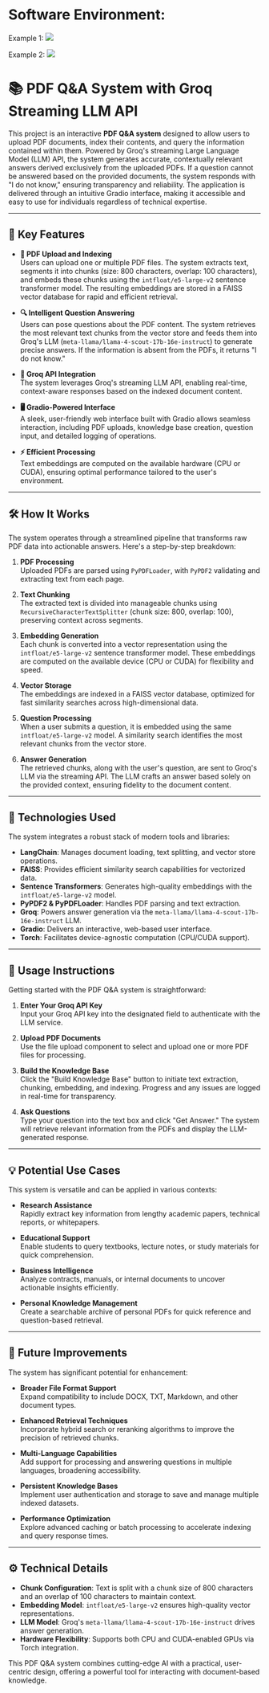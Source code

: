 # Software Environment:

<!-- ![image](https://github.com/user-attachments/assets/5685685f-ef0b-40b8-8e61-6ee0a3e27c83) -->

Example 1:
<kbd> <img src="https://github.com/user-attachments/assets/5685685f-ef0b-40b8-8e61-6ee0a3e27c83" /> </kbd>

Example 2:
<kbd> <img src="https://github.com/user-attachments/assets/099e3175-1e91-4d03-b8d7-38f9b896b791" /> </kbd>


# 📚 PDF Q&A System with Groq Streaming LLM API

This project is an interactive **PDF Q&A system** designed to allow users to upload PDF documents, index their contents, and query the information contained within them. Powered by Groq's streaming Large Language Model (LLM) API, the system generates accurate, contextually relevant answers derived exclusively from the uploaded PDFs. If a question cannot be answered based on the provided documents, the system responds with "I do not know," ensuring transparency and reliability. The application is delivered through an intuitive Gradio interface, making it accessible and easy to use for individuals regardless of technical expertise.

---

## 🌟 Key Features

- **📄 PDF Upload and Indexing**  
  Users can upload one or multiple PDF files. The system extracts text, segments it into chunks (size: 800 characters, overlap: 100 characters), and embeds these chunks using the `intfloat/e5-large-v2` sentence transformer model. The resulting embeddings are stored in a FAISS vector database for rapid and efficient retrieval.

- **🔍 Intelligent Question Answering**  
  Users can pose questions about the PDF content. The system retrieves the most relevant text chunks from the vector store and feeds them into Groq's LLM (`meta-llama/llama-4-scout-17b-16e-instruct`) to generate precise answers. If the information is absent from the PDFs, it returns "I do not know."

- **🤖 Groq API Integration**  
  The system leverages Groq's streaming LLM API, enabling real-time, context-aware responses based on the indexed document content.

- **🖥️ Gradio-Powered Interface**  
  A sleek, user-friendly web interface built with Gradio allows seamless interaction, including PDF uploads, knowledge base creation, question input, and detailed logging of operations.

- **⚡ Efficient Processing**  
  Text embeddings are computed on the available hardware (CPU or CUDA), ensuring optimal performance tailored to the user's environment.

---

## 🛠️ How It Works

The system operates through a streamlined pipeline that transforms raw PDF data into actionable answers. Here's a step-by-step breakdown:

1. **PDF Processing**  
   Uploaded PDFs are parsed using `PyPDFLoader`, with `PyPDF2` validating and extracting text from each page.

2. **Text Chunking**  
   The extracted text is divided into manageable chunks using `RecursiveCharacterTextSplitter` (chunk size: 800, overlap: 100), preserving context across segments.

3. **Embedding Generation**  
   Each chunk is converted into a vector representation using the `intfloat/e5-large-v2` sentence transformer model. These embeddings are computed on the available device (CPU or CUDA) for flexibility and speed.

4. **Vector Storage**  
   The embeddings are indexed in a FAISS vector database, optimized for fast similarity searches across high-dimensional data.

5. **Question Processing**  
   When a user submits a question, it is embedded using the same `intfloat/e5-large-v2` model. A similarity search identifies the most relevant chunks from the vector store.

6. **Answer Generation**  
   The retrieved chunks, along with the user's question, are sent to Groq's LLM via the streaming API. The LLM crafts an answer based solely on the provided context, ensuring fidelity to the document content.

---

## 🧰 Technologies Used

The system integrates a robust stack of modern tools and libraries:

- **LangChain**: Manages document loading, text splitting, and vector store operations.  
- **FAISS**: Provides efficient similarity search capabilities for vectorized data.  
- **Sentence Transformers**: Generates high-quality embeddings with the `intfloat/e5-large-v2` model.  
- **PyPDF2 & PyPDFLoader**: Handles PDF parsing and text extraction.  
- **Groq**: Powers answer generation via the `meta-llama/llama-4-scout-17b-16e-instruct` LLM.  
- **Gradio**: Delivers an interactive, web-based user interface.  
- **Torch**: Facilitates device-agnostic computation (CPU/CUDA support).

---

## 📖 Usage Instructions

Getting started with the PDF Q&A system is straightforward:

1. **Enter Your Groq API Key**  
   Input your Groq API key into the designated field to authenticate with the LLM service.

2. **Upload PDF Documents**  
   Use the file upload component to select and upload one or more PDF files for processing.

3. **Build the Knowledge Base**  
   Click the "Build Knowledge Base" button to initiate text extraction, chunking, embedding, and indexing. Progress and any issues are logged in real-time for transparency.

4. **Ask Questions**  
   Type your question into the text box and click "Get Answer." The system will retrieve relevant information from the PDFs and display the LLM-generated response.

---

## 💡 Potential Use Cases

This system is versatile and can be applied in various contexts:

- **Research Assistance**  
  Rapidly extract key information from lengthy academic papers, technical reports, or whitepapers.

- **Educational Support**  
  Enable students to query textbooks, lecture notes, or study materials for quick comprehension.

- **Business Intelligence**  
  Analyze contracts, manuals, or internal documents to uncover actionable insights efficiently.

- **Personal Knowledge Management**  
  Create a searchable archive of personal PDFs for quick reference and question-based retrieval.

---

## 🚀 Future Improvements

The system has significant potential for enhancement:

- **Broader File Format Support**  
  Expand compatibility to include DOCX, TXT, Markdown, and other document types.

- **Enhanced Retrieval Techniques**  
  Incorporate hybrid search or reranking algorithms to improve the precision of retrieved chunks.

- **Multi-Language Capabilities**  
  Add support for processing and answering questions in multiple languages, broadening accessibility.

- **Persistent Knowledge Bases**  
  Implement user authentication and storage to save and manage multiple indexed datasets.

- **Performance Optimization**  
  Explore advanced caching or batch processing to accelerate indexing and query response times.

---

## ⚙️ Technical Details

- **Chunk Configuration**: Text is split with a chunk size of 800 characters and an overlap of 100 characters to maintain context.  
- **Embedding Model**: `intfloat/e5-large-v2` ensures high-quality vector representations.  
- **LLM Model**: Groq's `meta-llama/llama-4-scout-17b-16e-instruct` drives answer generation.  
- **Hardware Flexibility**: Supports both CPU and CUDA-enabled GPUs via Torch integration.

This PDF Q&A system combines cutting-edge AI with a practical, user-centric design, offering a powerful tool for interacting with document-based knowledge.

